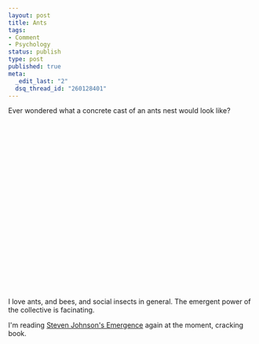 ```yaml
--- 
layout: post
title: Ants
tags: 
- Comment
- Psychology
status: publish
type: post
published: true
meta: 
  _edit_last: "2"
  dsq_thread_id: "260128401"
---
```

Ever wondered what a concrete cast of an ants nest would look like?
<p class="alignc"><object classid="clsid:d27cdb6e-ae6d-11cf-96b8-444553540000" width="425" height="344" codebase="http://download.macromedia.com/pub/shockwave/cabs/flash/swflash.cab#version=6,0,40,0"><param name="allowFullScreen" value="true" /><param name="allowscriptaccess" value="always" /><param name="src" value="http://www.youtube.com/v/xQERRbU23bU&amp;hl=en&amp;fs=1" /><embed type="application/x-shockwave-flash" width="425" height="344" src="http://www.youtube.com/v/xQERRbU23bU&amp;hl=en&amp;fs=1" allowscriptaccess="always" allowfullscreen="true"></embed></object></p>
<p>I love ants, and bees, and social insects in general. The emergent power of the collective is facinating.</p>
<p>I'm reading <a href="http://www.amazon.co.uk/Emergence-Connected-Brains-Cities-Software/dp/0140287752/ref=sr_1_1?ie=UTF8&amp;s=books&amp;qid=1225889739&amp;sr=8-1">Steven Johnson's Emergence</a> again at the moment, cracking book.</p>
